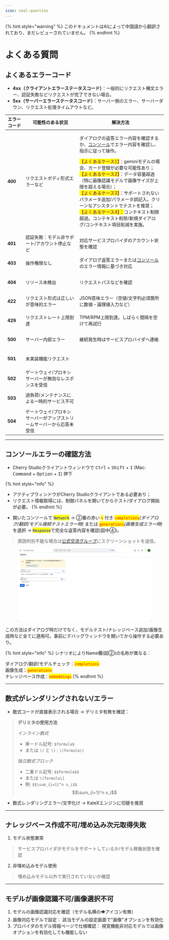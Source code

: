 ```yaml
---
icon: seal-question
---
```


{% hint style="warning" %}
このドキュメントはAIによって中国語から翻訳されており、まだレビューされていません。
{% endhint %}

# よくある質問

## よくあるエラーコード

* **4xx（クライアントエラーステータスコード）**：一般的にリクエスト構文エラー、認証失敗などリクエストが完了できない場合。
* **5xx（サーバーエラーステータスコード）**：サーバー側のエラー、サーバーダウン、リクエスト処理タイムアウトなど。

| エラーコード       | 可能性のある状況                                                  | 解決方法                                                                                                                                                                                                                                                                                                                                                                                                                       |
| ------------ | --------------------------------------------------------- | -------------------------------------------------------------------------------------------------------------------------------------------------------------------------------------------------------------------------------------------------------------------------------------------------------------------------------------------------------------------------------------------------------------------------- |
| <h4>400</h4> | リクエストボディ形式エラーなど                                          | <p>ダイアログの返答エラー内容を確認するか、<a href="questions.md#kong-zhi-tai-bao-cuo-cha-kan-fang-fa">コンソール</a>でエラー内容を確認し、指示に従って操作。</p><p><mark style="color:purple;">【よくあるケース1】</mark>：geminiモデルの場合、カード登録が必要な可能性あり；<br><mark style="color:purple;">【よくあるケース2】</mark>：データ容量超過（特に画像認識モデルで画像サイズが上限を超える場合）；<br><mark style="color:purple;">【よくあるケース3】</mark>：サポートされないパラメータ追加/パラメータ誤記入。クリーンなアシスタントでテストを推奨；<br><mark style="color:purple;">【よくあるケース4】：</mark>コンテキスト制限超過。コンテキスト削除/新規ダイアログ/コンテキスト項目削減を実施。</p> |
| <h4>401</h4> | 認証失敗：モデル非サポート/アカウント停止など                               | 対応サービスプロバイダのアカウント状態を確認                                                                                                                                                                                                                                                                                                                                                                                         |
| <h4>403</h4> | 操作権限なし                                                  | ダイアログ返答エラーまたは[コンソール](questions.md#kong-zhi-tai-bao-cuo-cha-kan-fang-fa)のエラー情報に基づき対応                                                                                                                                                                                                                                                                                                                   |
| <h4>404</h4> | リソース未検出                                                 | リクエストパスなどを確認                                                                                                                                                                                                                                                                                                                                                                                                             |
| <h4>422</h4> | リクエスト形式は正しいが意味的エラー                                        | JSON意味エラー（空値/文字列必須箇所に数値・論理値入力など）                                                                                                                                                                                                                                                                                                                                                                                 |
| <h4>429</h4> | リクエストレート上限到達                                             | TPM/RPM上限到達。しばらく間隔を空けて再試行                                                                                                                                                                                                                                                                                                                                                                                                |
| <h4>500</h4> | サーバー内部エラー                                               | 継続発生時はサービスプロバイダへ連絡                                                                                                                                                                                                                                                                                                                                                                                                     |
| <h4>501</h4> | 未実装機能リクエスト                                               |                                                                                                                                                                                                                                                                                                                                                                                                                            |
| <h4>502</h4> | ゲートウェイ/プロキシサーバーが無効なレスポンスを受信                             |                                                                                                                                                                                                                                                                                                                                                                                                                            |
| <h4>503</h4> | 過負荷/メンテナンスによる一時的サービス不可                                   |                                                                                                                                                                                                                                                                                                                                                                                                                            |
| <h4>504</h4> | ゲートウェイ/プロキシサーバーがアップストリームサーバーから応答未受信                    |                                                                                                                                                                                                                                                                                                                                                                                                                            |

***

## コンソールエラーの確認方法

* Cherry Studioクライアントウィンドウで <kbd>Ctrl</kbd> + <kbd>Shift</kbd> + <kbd>I</kbd> (Mac: <kbd>Command</kbd> + <kbd>Option</kbd> + <kbd>I</kbd>) 押下

{% hint style="info" %}
- アクティブウィンドウがCherry Studioクライアントである必要あり；
- リクエスト情報取得には、制御パネルを開いてからテスト/ダイアログ開始が必要。
{% endhint %}

* 開いたコンソールで <mark style="color:blue;">`Network`</mark> → ②番の赤い <mark style="color:red;">`×`</mark> 付き <mark style="color:red;">`completions`</mark>_(ダイアログ/翻訳/モデル接続テストエラー時)_ または <mark style="color:red;">`generations`</mark>_(画像生成エラー時)_ を選択 → <mark style="color:blue;">`Response`</mark>で完全な返答内容を確認(図中④)。

> 原因判別不能な場合は[公式交流グループ](https://t.me/CherryStudioAI)にスクリーンショットを送信。

<figure><img src="../.gitbook/assets/image (1) (1) (1) (1) (1).png" alt="" width="563"><figcaption></figcaption></figure>

この方法はダイアログ時だけでなく、モデルテスト/ナレッジベース追加/画像生成時など全てに適用可。事前にデバッグウィンドウを開いてから操作する必要あり。

{% hint style="info" %}
シナリオによりName欄(図②)の名称が異なる：

ダイアログ/翻訳/モデルチェック：<mark style="color:red;">`completions`</mark>  
画像生成：<mark style="color:red;">`generations`</mark>  
ナレッジベース作成：<mark style="color:red;">`embeddings`</mark>
{% endhint %}

***

## 数式がレンダリングされない/エラー

* 数式コードが直接表示される場合 → デリミタ有無を確認：

> **デリミタの使用方法**
>
> _インライン数式_
>
> * 単一ドル記号: `$formula$`
> * または `\(` と `\)` : `\(formula\)`
>
>  
>
> _独立数式ブロック_
>
> * 二重ドル記号: `$$formula$$`
> * または `\[formula\]`
> * 例: `$$\sum_{i=1}^n x_i$$`\
>   $$\sum_{i=1}^n x_i$$

* 数式レンダリングエラー/文字化け → KateXエンジンに切替を推奨

***

## ナレッジベース作成不可/埋め込み次元取得失敗

1. モデル状態異常
> サービスプロバイダがモデルをサポートしているか/モデル稼働状態を確認

2. 非埋め込みモデル使用
> 埋め込みモデル以外で実行されていないか確認

***

## モデルが画像認識不可/画像選択不可

1. モデルの画像認識対応を確認（モデル名横の👁️アイコン有無）
2. 画像対応モデルで設定：
   該当モデルの設定画面で"画像"オプションを有効化
3. プロバイダのモデル情報ページで仕様確認：
   視覚機能非対応モデルでは画像オプションを有効化しても機能しない